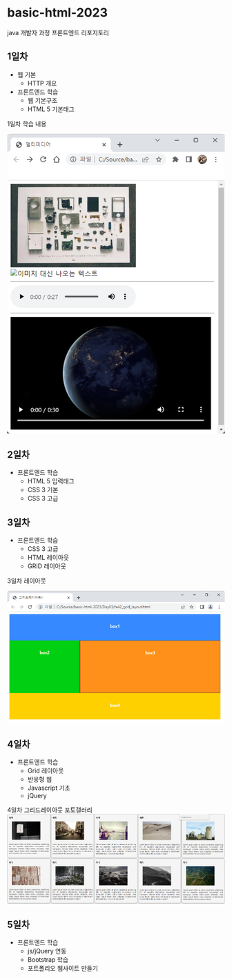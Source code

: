 # basic-html-2023
java 개발자 과정 프론트엔드 리포지토리

## 1일차
- 웹 기본
    - HTTP 개요
- 프론트엔드 학습
    - 웹 기본구조
    - HTML 5 기본태그
   
1일차 학습 내용
<!-- ![멀티미디어](https://raw.githubusercontent.com/minsoohyun/basic-html-2023/main/Day01/image/day01.png) -->
<img src="https://raw.githubusercontent.com/minsoohyun/basic-html-2023/main/Day01/image/day01.png" width300>

## 2일차
- 프론트엔드 학습
    - HTML 5 입력태그
    - CSS 3 기본
    - CSS 3 고급

## 3일차
- 프론트엔드 학습
    - CSS 3 고급
    - HTML 레이아웃
    - GRID 레이아웃

3일차 레이아웃

<img src="https://raw.githubusercontent.com/minsoohyun/basic-html-2023/main/Day03/image/layout.png" width300>

## 4일차
- 프론트엔드 학습
    - Grid 레이아웃
    - 반응형 웹
    - Javascript 기초
    - jQuery

4일차 그리드레이아웃 포토갤러리
<img src="https://raw.githubusercontent.com/minsoohyun/basic-html-2023/main/Day04/image/gallery.png" width300>

## 5일차
- 프론트엔드 학습
    - js/jQuery 연동
    - Bootstrap 학습
    - 포트폴리오 웹사이트 만들기












    


    
  

